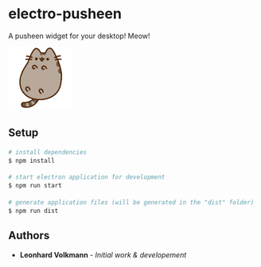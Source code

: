 # electro-pusheen

A pusheen widget for your desktop! Meow!

[<img src="./src/assets/pusheens/default.gif" width="128"/>](./src/assets/default.gif)

## Setup

```bash
# install dependencies
$ npm install

# start electron application for development
$ npm run start

# generate application files (will be generated in the "dist" folder)
$ npm run dist
```

## Authors

- **Leonhard Volkmann** - _Initial work & developement_
